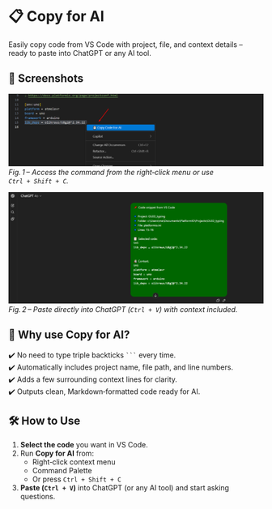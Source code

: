 # 📋 Copy for AI 

Easily copy code from VS Code with project, file, and context details – ready to paste into ChatGPT or any AI tool.  

## 📸 Screenshots

![Right-click menu](./images/right_click.png)  
*Fig. 1 – Access the command from the right‑click menu or use `Ctrl + Shift + C`.*  

![Pasting into ChatGPT](./images/paste_to_chatgpt.png)  
*Fig. 2 – Paste directly into ChatGPT (`Ctrl + V`) with context included.*  

## 🚀 Why use Copy for AI?  
✔️ No need to type triple backticks ` ``` ` every time.  
✔️ Automatically includes project name, file path, and line numbers.  
✔️ Adds a few surrounding context lines for clarity.  
✔️ Outputs clean, Markdown‑formatted code ready for AI.  

## 🛠 How to Use  
1. **Select the code** you want in VS Code.  
2. Run **Copy for AI** from:  
   - Right‑click context menu  
   - Command Palette  
   - Or press `Ctrl + Shift + C`  
3. **Paste (`Ctrl + V`)** into ChatGPT (or any AI tool) and start asking questions.  